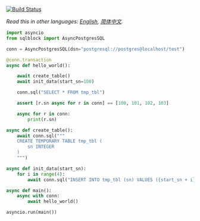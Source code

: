 
[![Build Status](https://travis-ci.org/lcgong/sqlblock.svg?branch=master)](https://travis-ci.org/lcgong/sqlblock)


*Read this in other languages: [English](README.md),  [简体中文](README.zh-cn.md).*


```python
import asyncio
from sqlblock import AsyncPostgresSQL

conn = AsyncPostgresSQL(dsn="postgresql://postgres@localhost/test")

@conn.transaction
async def hello_world():

    await create_table()
    await init_data(start_sn=100)

    conn.sql("SELECT * FROM tmp_tbl")

    assert [r.sn async for r in conn] == [100, 101, 102, 103]

    async for r in conn:
        print(r.sn)

async def create_table():
    await conn.sql("""
    CREATE TEMPORARY TABLE tmp_tbl (
        sn INTEGER
    )
    """)

async def init_data(start_sn):
    for i in range(4):
        await conn.sql("INSERT INTO tmp_tbl (sn) VALUES ({start_sn + i}) ")

async def main():
    async with conn:
        await hello_world()

asyncio.run(main())
```